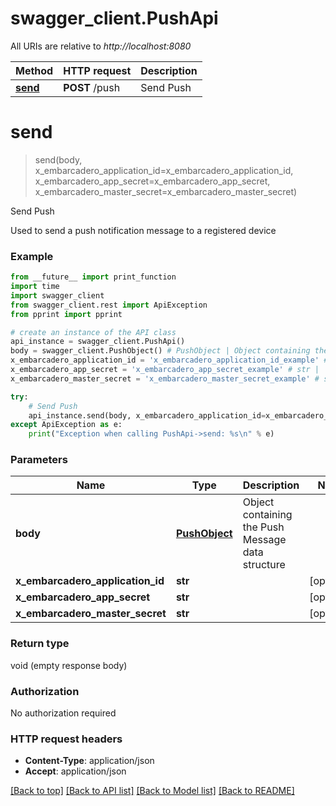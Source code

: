 # swagger_client.PushApi

All URIs are relative to *http://localhost:8080*

Method | HTTP request | Description
------------- | ------------- | -------------
[**send**](PushApi.md#send) | **POST** /push | Send Push


# **send**
> send(body, x_embarcadero_application_id=x_embarcadero_application_id, x_embarcadero_app_secret=x_embarcadero_app_secret, x_embarcadero_master_secret=x_embarcadero_master_secret)

Send Push

Used to send a push notification message to a registered device

### Example
```python
from __future__ import print_function
import time
import swagger_client
from swagger_client.rest import ApiException
from pprint import pprint

# create an instance of the API class
api_instance = swagger_client.PushApi()
body = swagger_client.PushObject() # PushObject | Object containing the Push Message data structure
x_embarcadero_application_id = 'x_embarcadero_application_id_example' # str |  (optional)
x_embarcadero_app_secret = 'x_embarcadero_app_secret_example' # str |  (optional)
x_embarcadero_master_secret = 'x_embarcadero_master_secret_example' # str |  (optional)

try:
    # Send Push
    api_instance.send(body, x_embarcadero_application_id=x_embarcadero_application_id, x_embarcadero_app_secret=x_embarcadero_app_secret, x_embarcadero_master_secret=x_embarcadero_master_secret)
except ApiException as e:
    print("Exception when calling PushApi->send: %s\n" % e)
```

### Parameters

Name | Type | Description  | Notes
------------- | ------------- | ------------- | -------------
 **body** | [**PushObject**](PushObject.md)| Object containing the Push Message data structure | 
 **x_embarcadero_application_id** | **str**|  | [optional] 
 **x_embarcadero_app_secret** | **str**|  | [optional] 
 **x_embarcadero_master_secret** | **str**|  | [optional] 

### Return type

void (empty response body)

### Authorization

No authorization required

### HTTP request headers

 - **Content-Type**: application/json
 - **Accept**: application/json

[[Back to top]](#) [[Back to API list]](../README.md#documentation-for-api-endpoints) [[Back to Model list]](../README.md#documentation-for-models) [[Back to README]](../README.md)

